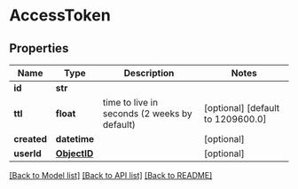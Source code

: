 # AccessToken

## Properties
Name | Type | Description | Notes
------------ | ------------- | ------------- | -------------
**id** | **str** |  | 
**ttl** | **float** | time to live in seconds (2 weeks by default) | [optional] [default to 1209600.0]
**created** | **datetime** |  | [optional] 
**userId** | [**ObjectID**](ObjectID.md) |  | [optional] 

[[Back to Model list]](../README.md#documentation-for-models) [[Back to API list]](../README.md#documentation-for-api-endpoints) [[Back to README]](../README.md)


